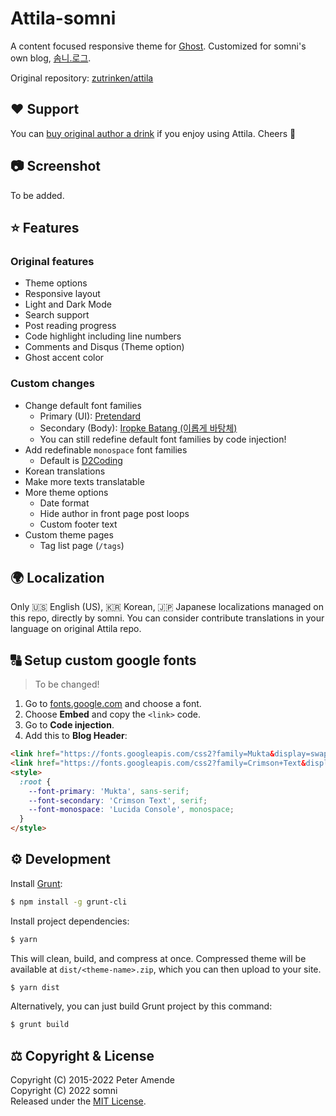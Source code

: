 # Attila-somni

A content focused responsive theme for [Ghost](https://github.com/tryghost/ghost/). Customized for somni's own blog, [솜니.로그](https://log.somni.one).

Original repository: [zutrinken/attila](https://github.com/zutrinken/attila)

## ♥️ Support

You can [buy original author a drink](https://paypal.me/zutrinken) if you enjoy using Attila. Cheers 🍻

## 📷 Screenshot

To be added.

## ⭐️ Features
### Original features
  * Theme options
  * Responsive layout
  * Light and Dark Mode
  * Search support
  * Post reading progress
  * Code highlight including line numbers
  * Comments and Disqus (Theme option)
  * Ghost accent color
### Custom changes
  * Change default font families
    - Primary (UI): [Pretendard](https://github.com/orioncactus/pretendard)
    - Secondary (Body): [Iropke Batang (이롭게 바탕체)](https://font.iropke.com/batang/)
    - You can still redefine default font families by code injection!
  * Add redefinable `monospace` font families
    - Default is [D2Coding](https://github.com/naver/d2codingfont)
  * Korean translations
  * Make more texts translatable
  * More theme options
    - Date format
    - Hide author in front page post loops
    - Custom footer text
  * Custom theme pages
    - Tag list page (`/tags`)

## 🌍 Localization

Only 🇺🇸 English (US), 🇰🇷 Korean, 🇯🇵 Japanese localizations managed on this repo, directly by somni. You can consider contribute translations in your language on original Attila repo.

## 🔠 Setup custom google fonts

> To be changed!

1. Go to [fonts.google.com](https://fonts.google.com/) and choose a font.
2. Choose __Embed__ and copy the `<link>` code.
3. Go to __Code injection__.  
4. Add this to __Blog Header__:  
````html
<link href="https://fonts.googleapis.com/css2?family=Mukta&display=swap" rel="stylesheet">
<link href="https://fonts.googleapis.com/css2?family=Crimson+Text&display=swap" rel="stylesheet">
<style>
  :root {
    --font-primary: 'Mukta', sans-serif;
    --font-secondary: 'Crimson Text', serif;
    --font-monospace: 'Lucida Console', monospace;
  }
</style>
````

## ⚙️ Development

Install [Grunt](https://gruntjs.com/getting-started/):
````bash
$ npm install -g grunt-cli
````
Install project dependencies:
````bash
$ yarn
````
This will clean, build, and compress at once. Compressed theme will be available at `dist/<theme-name>.zip`, which you can then upload to your site.
````bash
$ yarn dist
````
Alternatively, you can just build Grunt project by this command:
````bash
$ grunt build
````
## ⚖️ Copyright & License

Copyright (C) 2015-2022 Peter Amende  
Copyright (C) 2022 somni  
Released under the [MIT License](https://github.com/zutrinken/attila/blob/master/LICENSE).
